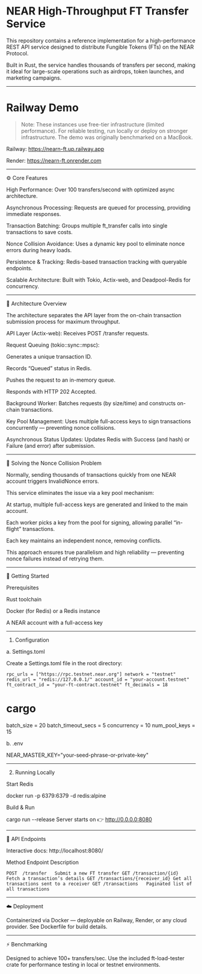 # NEAR High-Throughput FT Transfer Service

This repository contains a reference implementation for a high-performance REST API service designed to distribute Fungible Tokens (FTs) on the NEAR Protocol.

Built in Rust, the service handles thousands of transfers per second, making it ideal for large-scale operations such as airdrops, token launches, and marketing campaigns.


---

# Railway Demo

> Note: These instances use free-tier infrastructure (limited performance).
For reliable testing, run locally or deploy on stronger infrastructure.
The demo was originally benchmarked on a MacBook.



Railway: https://nearn-ft.up.railway.app

Render: https://nearn-ft.onrender.com



---

⚙️ Core Features

High Performance: Over 100 transfers/second with optimized async architecture.

Asynchronous Processing: Requests are queued for processing, providing immediate responses.

Transaction Batching: Groups multiple ft_transfer calls into single transactions to save costs.

Nonce Collision Avoidance: Uses a dynamic key pool to eliminate nonce errors during heavy loads.

Persistence & Tracking: Redis-based transaction tracking with queryable endpoints.

Scalable Architecture: Built with Tokio, Actix-web, and Deadpool-Redis for concurrency.



---

🧩 Architecture Overview

The architecture separates the API layer from the on-chain transaction submission process for maximum throughput.

API Layer (Actix-web):
Receives POST /transfer requests.

Request Queuing (tokio::sync::mpsc):

Generates a unique transaction ID.

Records “Queued” status in Redis.

Pushes the request to an in-memory queue.

Responds with HTTP 202 Accepted.


Background Worker:
Batches requests (by size/time) and constructs on-chain transactions.

Key Pool Management:
Uses multiple full-access keys to sign transactions concurrently — preventing nonce collisions.

Asynchronous Status Updates:
Updates Redis with Success (and hash) or Failure (and error) after submission.



---

🔑 Solving the Nonce Collision Problem

Normally, sending thousands of transactions quickly from one NEAR account triggers InvalidNonce errors.

This service eliminates the issue via a key pool mechanism:

At startup, multiple full-access keys are generated and linked to the main account.

Each worker picks a key from the pool for signing, allowing parallel “in-flight” transactions.

Each key maintains an independent nonce, removing conflicts.


This approach ensures true parallelism and high reliability — preventing nonce failures instead of retrying them.


---

🧰 Getting Started

Prerequisites

Rust toolchain

Docker (for Redis) or a Redis instance

A NEAR account with a full-access key



---

1. Configuration

a. Settings.toml

Create a Settings.toml file in the root directory:

``rpc_urls = ["https://rpc.testnet.near.org"]
network = "testnet"
redis_url = "redis://127.0.0.1/"
account_id = "your-account.testnet"
ft_contract_id = "your-ft-contract.testnet"
ft_decimals = 18``

# cargo
batch_size = 20
batch_timeout_secs = 5
concurrency = 10
num_pool_keys = 15

b. .env

NEAR_MASTER_KEY="your-seed-phrase-or-private-key"


---

2. Running Locally

Start Redis

docker run -p 6379:6379 -d redis:alpine

Build & Run

cargo run --release 
Server starts on
👉 http://0.0.0.0:8080


---

📡 API Endpoints

Interactive docs:
http://localhost:8080/

Method	Endpoint	Description

``POST	/transfer	Submit a new FT transfer
GET	/transaction/{id}	Fetch a transaction’s details
GET	/transactions/{receiver_id}	Get all transactions sent to a receiver
GET	/transactions	Paginated list of all transactions``



---

☁️ Deployment

Containerized via Docker — deployable on Railway, Render, or any cloud provider.
See Dockerfile for build details.


---

⚡ Benchmarking

Designed to achieve 100+ transfers/sec.
Use the included ft-load-tester crate for performance testing in local or testnet environments.

